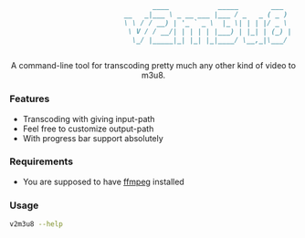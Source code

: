 ```markdown
                                   ____            _____        ___  
                            __   _|___ \ _ __ ___ |___ / _   _ ( _ ) 
                            \ \ / / __) | '_ ` _ \  |_ \| | | |/ _ \ 
                             \ V / / __/| | | | | |___) | |_| | (_) |
                              \_/ |_____|_| |_| |_|____/ \__,_|\___/ 
                                                                     
```

<center>A command-line tool for transcoding pretty much any other kind of video to m3u8.</center>

### Features
* Transcoding with giving input-path
* Feel free to customize output-path
* With progress bar support absolutely

### Requirements
* You are supposed to have [ffmpeg](https://www.ffmpeg.org/download.html) installed

### Usage
```bash
v2m3u8 --help

```
